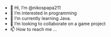 - 👋 Hi, I’m @nikospapa211
- 👀 I’m interested in programming 
- 🌱 I’m currently learning Java.
- 💞️ I’m looking to collaborate on a game project
- 📫 How to reach me ...

<!---
nikospapa211/nikospapa211 is a ✨ special ✨ repository because its `README.md` (this file) appears on your GitHub profile.
You can click the Preview link to take a look at your changes.
--->
